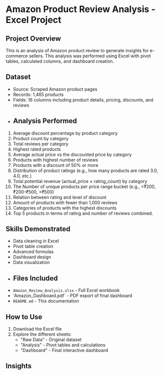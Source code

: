 # Amazon Product Review Analysis - Excel Project
## Project Overview
This is an analysis of Amazon product review to generate insights for e-commerce sellers. This analysis was performed using Excel with pivot tables, calculated columns, and dashboard creation.
## Dataset
- Source: Scraped Amazon product pages
- Records: 1,465 products
- Fields: 16 columns including product details, pricing, discounts, and reviews
- ## Analysis Performed
1. Average discount percentage by product category
2. Product count by category
3. Total reviews per category
4. Highest rated products
5. Average actual price vs the discounted price by category
6. Products with highest number of reviews
7. Products with a discount of 50% or more
8. Distribution of product ratings (e.g., how many products are rated 3.0, 4.0, etc.)
9. Total potential revenue (actual_price × rating_count) by category
10. The Number of unique products per price range bucket (e.g., <₹200, ₹200–₹500, >₹500)
11. Relation between rating and level of discount
12. Amount of products with fewer than 1,000 reviews
13. Categories of products with the highest discounts
14. Top 5 products in terms of rating and number of reviews combined.
## Skills Demonstrated
- Data cleaning in Excel
- Pivot table creation
- Advanced formulas
- Dashboard design
- Data visualization
- ## Files Included
- `Amazon_Review_Analysis.xlsx` - Full Excel workbook
- 'Amazon_Dashboard.pdf` - PDF export of final dashboard
- `README.md` - This documentation
## How to Use
1. Download the Excel file
2. Explore the different sheets:
   - "Raw Data" - Original dataset
   - "Analysis" - Pivot tables and calculations
   - "Dashboard" - Final interactive dashboard
## Insights

  
